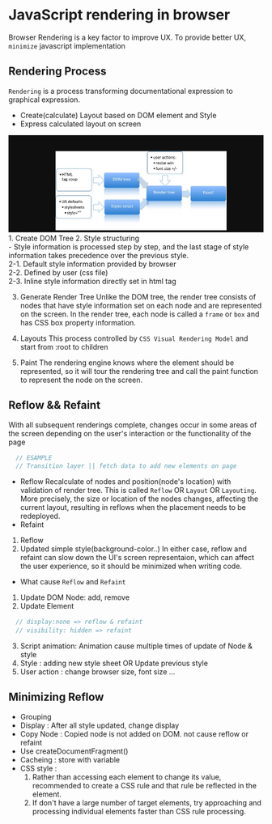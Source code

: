 # JavaScript rendering in browser
Browser Rendering is a key factor to improve UX. To provide better UX, `minimize` javascript implementation

## Rendering Process
`Rendering` is a process transforming documentational expression to graphical expression.
* Create(calculate) Layout based on DOM element and Style
* Express calculated layout on screen
<img src="./renderingProcess.jpg" art="rendering process" />
1. Create DOM Tree
2. Style structuring<br />
- Style information is processed step by step, and the last stage of style information takes precedence over the previous style.<br />
  2-1. Default style information provided by browser<br /> 
  2-2. Defined by user (css file)<br />
  2-3. Inline style information directly set in html tag<br />

3. Generate Render Tree
Unlike the DOM tree, the render tree consists of nodes that have style information set on each node and are represented on the screen. In the render tree, each node is called a `frame` or `box` and has CSS box property information.

4. Layouts
This process controlled by `CSS Visual Rendering Model` and start from :root to children

5. Paint
The rendering engine knows where the element should be represented, so it will tour the rendering tree and call the paint function to represent the node on the screen.

## Reflow && Refaint
With all subsequent renderings complete, changes occur in some areas of the screen depending on the user's interaction or the functionality of the page
```js
  // ESAMPLE
  // Transition layer || fetch data to add new elements on page
```

* Reflow
Recalculate of nodes and position(node's location) with validation of render tree. This is called `Reflow` OR `Layout` OR `Layouting`. More precisely, the size or location of the nodes changes, affecting the current layout, resulting in reflows when the placement needs to be redeployed.
* Refaint
1. Reflow
2. Updated simple style(background-color..)
In either case, reflow and refaint can slow down the UI's screen representaion, which can affect the user experience, so it should be minimized when writing code.

* What cause `Reflow` and `Refaint`
1. Update DOM Node: add, remove
2. Update Element
```js
  // display:none => reflow & refaint
  // visibility: hidden => refaint
```
3. Script animation: Animation cause multiple times of update of Node & style
4. Style : adding new style sheet OR Update previous style
5. User action : change browser size, font size ...

## Minimizing Reflow
* Grouping
* Display : After all style updated, change display 
* Copy Node : Copied node is not added on DOM. not cause reflow or refaint
* Use createDocumentFragment()
* Cacheing : store with variable
* CSS style : 
  1. Rather than accessing each element to change its value, recommended to create a CSS rule and that rule be reflected in the element.
  2. If don't have a large number of target elements, try approaching and processing individual elements faster than CSS rule processing. 